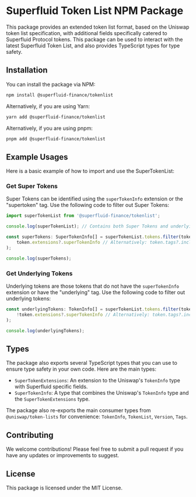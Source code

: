 # Superfluid Token List NPM Package

This package provides an extended token list format, based on the Uniswap token list specification, with additional fields specifically catered to Superfluid Protocol tokens. This package can be used to interact with the latest Superfluid Token List, and also provides TypeScript types for type safety.

## Installation

You can install the package via NPM:

```bash
npm install @superfluid-finance/tokenlist
```

Alternatively, if you are using Yarn:

```bash
yarn add @superfluid-finance/tokenlist
```

Alternatively, if you are using pnpm:

```bash
pnpm add @superfluid-finance/tokenlist
```

## Example Usages

Here is a basic example of how to import and use the SuperTokenList:

### Get Super Tokens

Super Tokens can be identified using the `superTokenInfo` extension or the "supertoken" tag. Use the following code to filter out Super Tokens:

```ts
import superTokenList from '@superfluid-finance/tokenlist';

console.log(superTokenList); // Contains both Super Tokens and underlying tokens.
```

```ts
const superTokens: SuperTokenInfo[] = superTokenList.tokens.filter(token => 
    token.extensions?.superTokenInfo // Alternatively: token.tags?.includes("supertoken")
);

console.log(superTokens);
```

### Get Underlying Tokens

Underlying tokens are those tokens that do not have the `superTokenInfo` extension or have the "underlying" tag. Use the following code to filter out underlying tokens:

```ts
const underlyingTokens: TokenInfo[] = superTokenList.tokens.filter(token => 
    !token.extensions?.superTokenInfo // Alternatively: token.tags?.includes("underlying")
);

console.log(underlyingTokens);
```

## Types

The package also exports several TypeScript types that you can use to ensure type safety in your own code. Here are the main types:

- `SuperTokenExtensions`: An extension to the Uniswap's `TokenInfo` type with Superfluid specific fields.
- `SuperTokenInfo`: A type that combines the Uniswap's `TokenInfo` type and the `SuperTokenExtensions` type.

The package also re-exports the main consumer types from `@uniswap/token-lists` for convenience: `TokenInfo`, `TokenList`, `Version`, `Tags`.

## Contributing

We welcome contributions! Please feel free to submit a pull request if you have any updates or improvements to suggest.

## License

This package is licensed under the MIT License.

